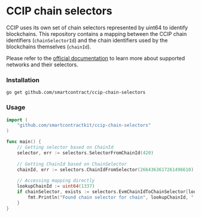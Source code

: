 # CCIP chain selectors

CCIP uses its own set of chain selectors represented by uint64 to identify blockchains. This repository contains a mapping between the CCIP chain identifiers (`chainSelectorId`) and the chain identifiers used by the blockchains themselves (`chainId`).

Please refer to the [official documentation](https://docs.chain.link/ccip/supported-networks) to learn more about supported networks and their selectors.

### Installation

`go get github.com/smartcontract/ccip-chain-selectors`

### Usage

```go
import (
    "github.com/smartcontractkit/ccip-chain-selectors"
)

func main() {
    // Getting selector based on ChainId
    selector, err := selectors.SelectorFromChainId(420)
    
    // Getting ChainId based on ChainSelector
    chainId, err := selectors.ChainIdFromSelector(2664363617261496610)
    
    // Accessing mapping directly
    lookupChainId := uint64(1337)
    if chainSelector, exists := selectors.EvmChainIdToChainSelector[lookupChainId]; exists {
        fmt.Println("Found chain selector for chain", lookupChainId, ":", chainSelector)
    }
}

```
